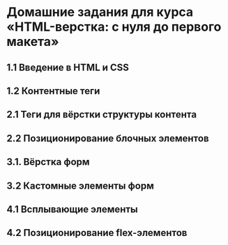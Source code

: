 # Домашние задания для курса «HTML-верстка: с нуля до первого макета»

## 1.1 Введение в HTML и CSS
## 1.2 Контентные теги
## 2.1 Теги для вёрстки структуры контента
## 2.2 Позиционирование блочных элементов
## 3.1. Вёрстка форм
## 3.2 Кастомные элементы форм
## 4.1 Всплывающие элементы
## 4.2 Позиционирование flex-элементов